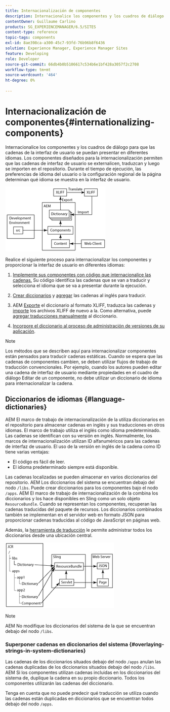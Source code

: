 ```yaml
---
title: Internacionalización de componentes
description: Internacionalice los componentes y los cuadros de diálogo para que las cadenas de la interfaz de usuario se puedan presentar en diferentes idiomas
contentOwner: Guillaume Carlino
products: SG_EXPERIENCEMANAGER/6.5/SITES
content-type: reference
topic-tags: components
exl-id: 8ae398ca-a300-45c7-93fd-76b96b8f6436
solution: Experience Manager, Experience Manager Sites
feature: Developing
role: Developer
source-git-commit: 66db4b0b5106617c534b6e1bf428a3057f2c2708
workflow-type: tm+mt
source-wordcount: '464'
ht-degree: 0%

---
```


# Internacionalización de componentes{#internationalizing-components}

Internacionalice los componentes y los cuadros de diálogo para que las cadenas de la interfaz de usuario se puedan presentar en diferentes idiomas. Los componentes diseñados para la internacionalización permiten que las cadenas de interfaz de usuario se externalicen, traduzcan y luego se importen en el repositorio. Durante el tiempo de ejecución, las preferencias de idioma del usuario o la configuración regional de la página determinan qué idioma se muestra en la interfaz de usuario.

![chlimage_1-9](assets/chlimage_1-9a.png)

Realice el siguiente proceso para internacionalizar los componentes y proporcionar la interfaz de usuario en diferentes idiomas:

1. [Implemente sus componentes con código que internacionalice las cadenas.](/help/sites-developing/i18n-dev.md) Su código identifica las cadenas que se van a traducir y selecciona el idioma que se va a presentar durante la ejecución.
1. [Crear diccionarios](/help/sites-developing/i18n-translator.md#creating-a-dictionary) y [agregar](/help/sites-developing/i18n-translator.md#adding-changing-and-removing-strings) las cadenas al inglés para traducir.

1. AEM [Exporte](/help/sites-developing/i18n-translator.md#exporting-a-dictionary) el diccionario al formato XLIFF, traduzca las cadenas y [importe](/help/sites-developing/i18n-translator.md#importing-a-dictionary) los archivos XLIFF de nuevo a la. Como alternativa, puede [agregar traducciones manualmente](/help/sites-developing/i18n-translator.md#editing-translated-strings) al diccionario.

1. [Incorpore el diccionario al proceso de administración de versiones de su aplicación](/help/sites-developing/i18n-translator.md#publishing-dictionaries).

>[!NOTE]
>
>Los métodos que se describen aquí para internacionalizar componentes están pensados para traducir cadenas estáticas. Cuando se espera que las cadenas de componentes cambien, se deben utilizar flujos de trabajo de traducción convencionales. Por ejemplo, cuando los autores pueden editar una cadena de interfaz de usuario mediante propiedades en el cuadro de diálogo Editar de un componente, no debe utilizar un diccionario de idioma para internacionalizar la cadena.

## Diccionarios de idiomas {#language-dictionaries}

AEM El marco de trabajo de internacionalización de la utiliza diccionarios en el repositorio para almacenar cadenas en inglés y sus traducciones en otros idiomas. El marco de trabajo utiliza el inglés como idioma predeterminado. Las cadenas se identifican con su versión en inglés. Normalmente, los marcos de internacionalización utilizan ID alfanuméricos para las cadenas de interfaz de usuario. El uso de la versión en inglés de la cadena como ID tiene varias ventajas:

* El código es fácil de leer.
* El idioma predeterminado siempre está disponible.

Las cadenas localizadas se pueden almacenar en varios diccionarios del repositorio. AEM Los diccionarios del sistema se encuentran debajo del nodo `/libs`. Puede crear diccionarios para los componentes bajo el nodo `/apps`. AEM El marco de trabajo de internacionalización de la combina los diccionarios y los hace disponibles en Sling como un solo objeto `ResourceBundle`. Cuando se representan los componentes, recuperan las cadenas traducidas del paquete de recursos. Los diccionarios combinados también se implementan en el servidor web en formato JSON para proporcionar cadenas traducidas al código de JavaScript en páginas web.

Además, la [herramienta de traducción](/help/sites-developing/i18n-translator.md) le permite administrar todos los diccionarios desde una ubicación central.

![chlimage_1-10](assets/chlimage_1-10a.png)

>[!NOTE]
>
>AEM No modifique los diccionarios del sistema de la que se encuentran debajo del nodo `/libs`.

### Superponer cadenas en diccionarios del sistema {#overlaying-strings-in-system-dictionaries}

Las cadenas de los diccionarios situados debajo del nodo `/apps` anulan las cadenas duplicadas de los diccionarios situados debajo del nodo `/libs`. AEM Si los componentes utilizan cadenas incluidas en los diccionarios del sistema de, duplique la cadena en su propio diccionario. Todos los componentes utilizarán las cadenas del diccionario.

Tenga en cuenta que no puede predecir qué traducción se utiliza cuando las cadenas están duplicadas en diccionarios que se encuentran todos debajo del nodo `/apps`.
